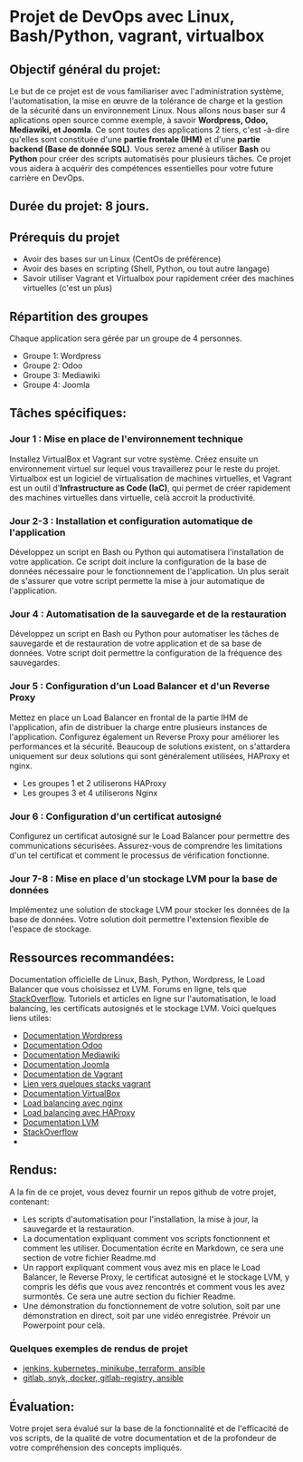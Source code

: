 # Projet de DevOps avec Linux, Bash/Python, vagrant, virtualbox
## Objectif général du projet:

Le but de ce projet est de vous familiariser avec l'administration système, l'automatisation, la mise en œuvre de la tolérance de charge et la gestion de la sécurité dans un environnement Linux. Nous allons nous baser sur 4 aplications open source comme exemple, à savoir **Wordpress, Odoo, Mediawiki, et Joomla**. Ce sont toutes des applications 2 tiers, c'est -à-dire qu'elles sont constituée d'une **partie frontale (IHM)** et d'une **partie backend (Base de donnée SQL)**.
Vous serez amené à utiliser **Bash** ou **Python** pour créer des scripts automatisés pour plusieurs tâches. Ce projet vous aidera à acquérir des compétences essentielles pour votre future carrière en DevOps.

## Durée du projet: 8 jours.

## Prérequis du projet
- Avoir des bases sur un Linux (CentOs de préférence)
- Avoir des bases en scripting (Shell, Python, ou tout autre langage)
- Savoir utiliser Vagrant et Virtualbox pour rapidement créer des machines virtuelles (c'est un plus)

## Répartition des groupes
Chaque application sera gérée par un groupe de 4 personnes.
- Groupe 1: Wordpress
- Groupe 2: Odoo
- Groupe 3: Mediawiki
- Groupe 4: Joomla
## Tâches spécifiques:

### Jour 1 : Mise en place de l'environnement technique

Installez VirtualBox et Vagrant sur votre système. Créez ensuite un environnement virtuel sur lequel vous travaillerez pour le reste du projet.
Virtualbox est un logiciel de virtualisation de machines virtuelles, et Vagrant est un outil d'**Infrastructure as Code (IaC)**, qui permet de créer rapidement des machines virtuelles dans virtuelle, celà accroit la productivité.

### Jour 2-3 : Installation et configuration automatique de l'application

Développez un script en Bash ou Python qui automatisera l'installation de votre application. Ce script doit inclure la configuration de la base de données nécessaire pour le fonctionnement de l'application. Un plus serait de s'assurer que votre script permette la mise à jour automatique de l'application.

### Jour 4 : Automatisation de la sauvegarde et de la restauration

Développez un script en Bash ou Python pour automatiser les tâches de sauvegarde et de restauration de votre application et de sa base de données. Votre script doit permettre la configuration de la fréquence des sauvegardes.

### Jour 5 : Configuration d'un Load Balancer et d'un Reverse Proxy

Mettez en place un Load Balancer en frontal de la partie IHM de l'application, afin de distribuer la charge entre plusieurs instances de l'application. Configurez également un Reverse Proxy pour améliorer les performances et la sécurité. Beaucoup de solutions existent, on s'attardera uniquement sur deux solutions qui sont généralement utilisées, HAProxy et nginx.
- Les groupes 1 et 2 utiliserons HAProxy
- Les groupes 3 et 4 utiliserons Nginx

### Jour 6 : Configuration d'un certificat autosigné

Configurez un certificat autosigné sur le Load Balancer pour permettre des communications sécurisées. Assurez-vous de comprendre les limitations d'un tel certificat et comment le processus de vérification fonctionne.

### Jour 7-8 : Mise en place d'un stockage LVM pour la base de données

Implémentez une solution de stockage LVM pour stocker les données de la base de données. Votre solution doit permettre l'extension flexible de l'espace de stockage.

## Ressources recommandées:

Documentation officielle de Linux, Bash, Python, Wordpress, le Load Balancer que vous choisissez et LVM.
Forums en ligne, tels que [StackOverflow](https://stackoverflow.com/).
Tutoriels et articles en ligne sur l'automatisation, le load balancing, les certificats autosignés et le stockage LVM.
Voici quelques liens utiles: 
- [Documentation Wordpress](https://wordpress.org/documentation/)
- [Documentation Odoo](https://www.odoo.com/documentation/14.0/administration/install.html)
- [Documentation Mediawiki](https://www.mediawiki.org/wiki/Manual:Installing_MediaWiki)
- [Documentation Joomla](https://docs.joomla.org/J3.x:Installing_Joomla)
- [Documentation de Vagrant](https://developer.hashicorp.com/vagrant/docs)
- [Lien vers quelques stacks vagrant](https://github.com/diranetafen/cursus-devops/tree/master/vagrant)
- [Documentation VirtualBox](https://www.virtualbox.org/wiki/Documentation)
- [Load balancing avec nginx](https://nginx.org/en/docs/http/load_balancing.html)
- [Load balancing avec HAProxy](https://www.digitalocean.com/community/tutorials/how-to-use-haproxy-to-set-up-http-load-balancing-on-an-ubuntu-vps)
- [Documentation  LVM]()
- [StackOverflow](https://stackoverflow.com/)
- 
## Rendus:

A la fin de ce projet, vous devez fournir un repos github de votre projet, contenant:
- Les scripts d'automatisation pour l'installation, la mise à jour, la sauvegarde et la restauration.
- La documentation expliquant comment vos scripts fonctionnent et comment les utiliser. Documentation écrite en Markdown, ce sera une section de votre fichier Readme.md
- Un rapport expliquant comment vous avez mis en place le Load Balancer, le Reverse Proxy, le certificat autosigné et le stockage LVM, y compris les défis que vous avez rencontrés et comment vous les avez surmontés. Ce sera une autre section du fichier Readme.
- Une démonstration du fonctionnement de votre solution, soit par une démonstration en direct, soit par une vidéo enregistrée. Prévoir un Powerpoint pour celà.

### Quelques exemples de rendus de projet
- [jenkins, kubernetes, minikube, terraform, ansible](https://github.com/gengiskahn/projet-fil-rouge-groupe1)
- [gitlab, snyk, docker, gitlab-registry, ansible](https://github.com/abderrezakaddar/fil-rouge)

## Évaluation:

Votre projet sera évalué sur la base de la fonctionnalité et de l'efficacité de vos scripts, de la qualité de votre documentation et de la profondeur de votre compréhension des concepts impliqués.


